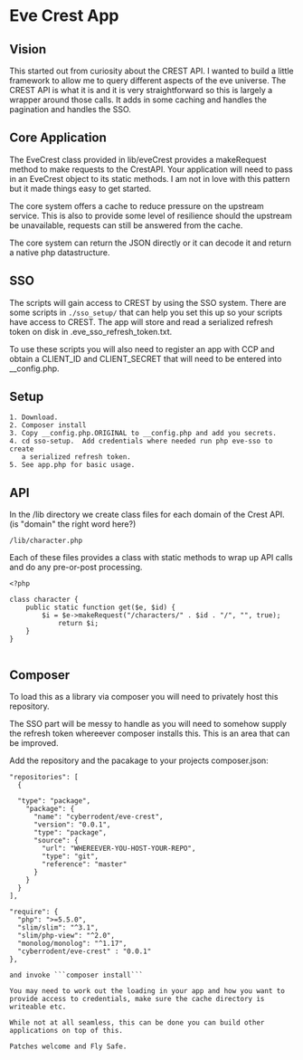 # Eve Crest App


## Vision

This started out from curiosity about the CREST API. I wanted to build a
little framework to allow me to query different aspects of the eve
universe.  The CREST API is what it is and it is very straightforward so
this is largely a wrapper around those calls.  It adds in some caching and
handles the pagination and handles the SSO.


## Core Application

The EveCrest class provided in lib/eveCrest provides a makeRequest method
to make requests to the CrestAPI. Your application will need to pass in
an EveCrest object to its static methods.  I am not in love with this
pattern but it made things easy to get started.

The core system offers a cache to reduce pressure on the upstream
service.  This is also to provide some level of resilience should the
upstream be unavailable, requests can still be answered from the cache.

The core system can return the JSON directly or it can decode it and
return a native php datastructure.


## SSO

The scripts will gain access to CREST by using the SSO system.  There are
some scripts in ```./sso_setup/``` that can help you set this up so your
scripts have access to CREST.  The app will store and read a serialized
refresh token on disk in .eve_sso_refresh_token.txt.

To use these scripts you will also need to register an app with CCP and
obtain a CLIENT_ID and CLIENT_SECRET that will need to be entered into
__config.php.

## Setup

    1. Download.
    2. Composer install
    3. Copy __config.php.ORIGINAL to __config.php and add you secrets.
    4. cd sso-setup.  Add credentials where needed run php eve-sso to create
       a serialized refresh token.
    5. See app.php for basic usage.
    

## API

In the /lib directory we create class files for each domain of the Crest
API. (is "domain" the right word here?)

``` /lib/character.php ```

Each of these files provides a class with static methods to wrap up API
calls and do any pre-or-post processing.



```
<?php

class character {
    public static function get($e, $id) {
        $i = $e->makeRequest("/characters/" . $id . "/", "", true);
            return $i;
    }
}


```


## Composer

To load this as a library via composer you will need to privately host
this repository.

The SSO part will be messy to handle as you will need to somehow supply
the refresh token whereever composer installs this.  This is an area that
can be improved.

Add the repository and the pacakage to your projects composer.json:

```
"repositories": [
  {
  
  "type": "package",
    "package": {
      "name": "cyberrodent/eve-crest",
      "version": "0.0.1",
      "type": "package",
      "source": {
        "url": "WHEREEVER-YOU-HOST-YOUR-REPO",
        "type": "git",
        "reference": "master"
      }
    }
  }
],

"require": {
  "php": ">=5.5.0",
  "slim/slim": "^3.1",
  "slim/php-view": "^2.0",
  "monolog/monolog": "^1.17",
  "cyberrodent/eve-crest" : "0.0.1"
},
```
```
and invoke ```composer install```  

You may need to work out the loading in your app and how you want to
provide access to credentials, make sure the cache directory is
writeable etc.  

While not at all seamless, this can be done you can build other
applications on top of this.

Patches welcome and Fly Safe.






